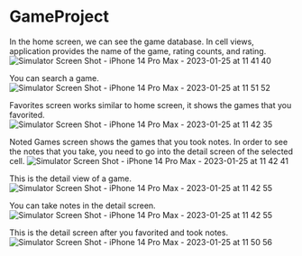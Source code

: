 # GameProject

In the home screen, we can see the game database. In cell views, application provides the name of the game, rating counts, and rating.
![Simulator Screen Shot - iPhone 14 Pro Max - 2023-01-25 at 11 41 40](https://user-images.githubusercontent.com/58653877/214517992-380de99e-60d7-4642-be5e-135c79e57841.png)

You can search a game.
![Simulator Screen Shot - iPhone 14 Pro Max - 2023-01-25 at 11 51 52](https://user-images.githubusercontent.com/58653877/214519532-554ce31a-bc5b-4129-a52a-28caa924d19f.png)

Favorites screen works similar to home screen, it shows the games that you favorited.
![Simulator Screen Shot - iPhone 14 Pro Max - 2023-01-25 at 11 42 35](https://user-images.githubusercontent.com/58653877/214518374-9c107ecb-72b8-4ee3-97ca-1252282ef7b2.png)

Noted Games screen shows the games that you took notes. In order to see the notes that you take, you need to go into the detail screen of the selected cell.
![Simulator Screen Shot - iPhone 14 Pro Max - 2023-01-25 at 11 42 41](https://user-images.githubusercontent.com/58653877/214518538-2c79a500-ec39-49af-96d2-5a8ce56b77ce.png)

This is the detail view of a game.
![Simulator Screen Shot - iPhone 14 Pro Max - 2023-01-25 at 11 42 55](https://user-images.githubusercontent.com/58653877/214518888-6cb48cc9-5a8c-45aa-b623-dc11da60b05c.png)

You can take notes in the detail screen.
![Simulator Screen Shot - iPhone 14 Pro Max - 2023-01-25 at 11 42 55](https://user-images.githubusercontent.com/58653877/214519117-abd3f96c-31d4-456c-a73b-c048757d1a5c.png)

This is the detail screen after you favorited and took notes.
![Simulator Screen Shot - iPhone 14 Pro Max - 2023-01-25 at 11 50 56](https://user-images.githubusercontent.com/58653877/214519318-5b6b5dd7-5baf-479a-b628-830294658693.png)

